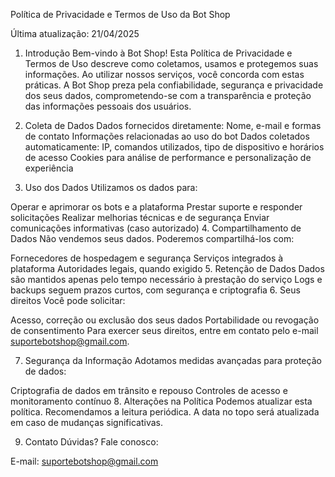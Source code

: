 Política de Privacidade e Termos de Uso da Bot Shop

Última atualização: 21/04/2025

1. Introdução
Bem-vindo à Bot Shop! Esta Política de Privacidade e Termos de Uso descreve como coletamos, usamos e protegemos suas informações. Ao utilizar nossos serviços, você concorda com estas práticas. A Bot Shop preza pela confiabilidade, segurança e privacidade dos seus dados, comprometendo-se com a transparência e proteção das informações pessoais dos usuários.

2. Coleta de Dados
Dados fornecidos diretamente:
Nome, e-mail e formas de contato
Informações relacionadas ao uso do bot
Dados coletados automaticamente:
IP, comandos utilizados, tipo de dispositivo e horários de acesso
Cookies para análise de performance e personalização de experiência
3. Uso dos Dados
Utilizamos os dados para:

Operar e aprimorar os bots e a plataforma
Prestar suporte e responder solicitações
Realizar melhorias técnicas e de segurança
Enviar comunicações informativas (caso autorizado)
4. Compartilhamento de Dados
Não vendemos seus dados. Poderemos compartilhá-los com:

Fornecedores de hospedagem e segurança
Serviços integrados à plataforma
Autoridades legais, quando exigido
5. Retenção de Dados
Dados são mantidos apenas pelo tempo necessário à prestação do serviço
Logs e backups seguem prazos curtos, com segurança e criptografia
6. Seus direitos
Você pode solicitar:

Acesso, correção ou exclusão dos seus dados
Portabilidade ou revogação de consentimento
Para exercer seus direitos, entre em contato pelo e-mail suportebotshop@gmail.com.

7. Segurança da Informação
Adotamos medidas avançadas para proteção de dados:

Criptografia de dados em trânsito e repouso
Controles de acesso e monitoramento contínuo
8. Alterações na Política
Podemos atualizar esta política. Recomendamos a leitura periódica. A data no topo será atualizada em caso de mudanças significativas.

9. Contato
Dúvidas? Fale conosco:

E-mail: suportebotshop@gmail.com
